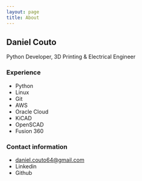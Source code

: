```yaml
---
layout: page
title: About
---
```


## Daniel Couto

Python Developer, 3D Printing & Electrical Engineer

### Experience

- Python
- Linux
- Git
- AWS
- Oracle Cloud
- KiCAD
- OpenSCAD
- Fusion 360

### Contact information

- daniel.couto64@gmail.com
- Linkedin
- Github


